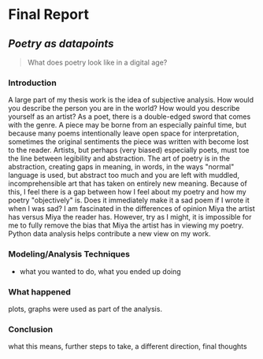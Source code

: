 # Final Report
## _Poetry as datapoints_


> What does
> poetry
> look like
> in a digital age?

### Introduction
A large part of my thesis work is the idea of subjective analysis. How would you describe the person you are in the world? How would you describe yourself as an artist? As a poet, there is a double-edged sword that comes with the genre. A piece may be borne from an especially painful time, but because many poems intentionally leave open space for interpretation, sometimes the original sentiments the piece was written with become lost to the reader. Artists, but perhaps (very biased) especially poets, must toe the line between legibility and abstraction. The art of poetry is in the abstraction, creating gaps in meaning, in words, in the ways "normal" language is used, but abstract too much and you are left with muddled, incomprehensible art that has taken on entirely new meaning. Because of this, I feel there is a gap between how I feel about my poetry and how my poetry "objectively" is. Does it immediately make it a sad poem if I wrote it when I was sad? I am fascinated in the differences of opinion Miya the artist has versus Miya the reader has. However, try as I might, it is impossible for me to fully remove the bias that Miya the artist has in viewing my poetry. Python data analysis helps contribute a new view on my work. 

### Modeling/Analysis Techniques
- what you wanted to do, what you ended up doing

### What happened
plots, graphs were used as part of the analysis. 

### Conclusion
what this means, further steps to take, a different direction, final thoughts



